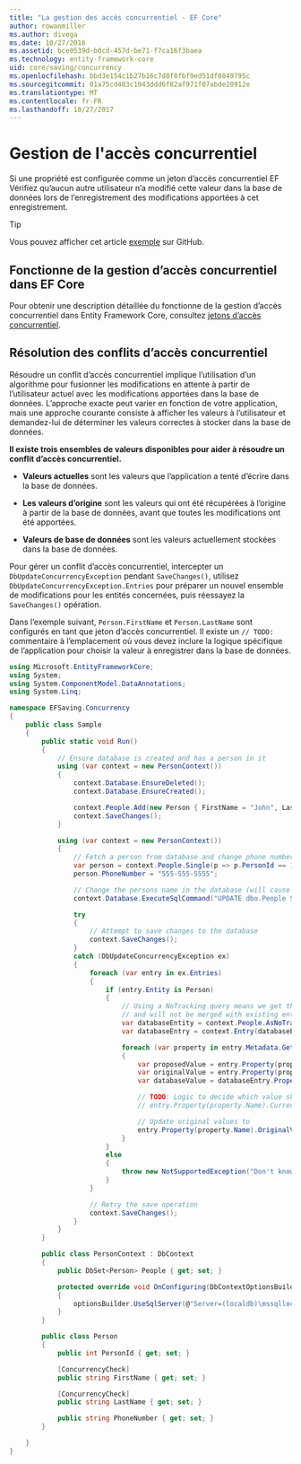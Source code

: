 ```yaml
---
title: "La gestion des accès concurrentiel - EF Core"
author: rowanmiller
ms.author: divega
ms.date: 10/27/2016
ms.assetid: bce0539d-b0cd-457d-be71-f7ca16f3baea
ms.technology: entity-framework-core
uid: core/saving/concurrency
ms.openlocfilehash: bbd3e154c1b27b16c7d8f8fbf9ed51df0849795c
ms.sourcegitcommit: 01a75cd483c1943ddd6f82af971f07abde20912e
ms.translationtype: MT
ms.contentlocale: fr-FR
ms.lasthandoff: 10/27/2017
---
```

# <a name="handling-concurrency"></a>Gestion de l'accès concurrentiel

Si une propriété est configurée comme un jeton d’accès concurrentiel EF Vérifiez qu’aucun autre utilisateur n’a modifié cette valeur dans la base de données lors de l’enregistrement des modifications apportées à cet enregistrement.

> [!TIP]  
> Vous pouvez afficher cet article [exemple](https://github.com/aspnet/EntityFramework.Docs/tree/master/samples/core/Saving/Saving/Concurrency/) sur GitHub.

## <a name="how-concurrency-handling-works-in-ef-core"></a>Fonctionne de la gestion d’accès concurrentiel dans EF Core

Pour obtenir une description détaillée du fonctionne de la gestion d’accès concurrentiel dans Entity Framework Core, consultez [jetons d’accès concurrentiel](../modeling/concurrency.md).

## <a name="resolving-concurrency-conflicts"></a>Résolution des conflits d’accès concurrentiel

Résoudre un conflit d’accès concurrentiel implique l’utilisation d’un algorithme pour fusionner les modifications en attente à partir de l’utilisateur actuel avec les modifications apportées dans la base de données. L’approche exacte peut varier en fonction de votre application, mais une approche courante consiste à afficher les valeurs à l’utilisateur et demandez-lui de déterminer les valeurs correctes à stocker dans la base de données.

**Il existe trois ensembles de valeurs disponibles pour aider à résoudre un conflit d’accès concurrentiel.**

* **Valeurs actuelles** sont les valeurs que l’application a tenté d’écrire dans la base de données.

* **Les valeurs d’origine** sont les valeurs qui ont été récupérées à l’origine à partir de la base de données, avant que toutes les modifications ont été apportées.

* **Valeurs de base de données** sont les valeurs actuellement stockées dans la base de données.

Pour gérer un conflit d’accès concurrentiel, intercepter un `DbUpdateConcurrencyException` pendant `SaveChanges()`, utilisez `DbUpdateConcurrencyException.Entries` pour préparer un nouvel ensemble de modifications pour les entités concernées, puis réessayez la `SaveChanges()` opération.

Dans l’exemple suivant, `Person.FirstName` et `Person.LastName` sont configurés en tant que jeton d’accès concurrentiel. Il existe un `// TODO:` commentaire à l’emplacement où vous devez inclure la logique spécifique de l’application pour choisir la valeur à enregistrer dans la base de données.

<!-- [!code-csharp[Main](samples/core/Saving/Saving/Concurrency/Sample.cs?highlight=53,54)] -->
``` csharp
using Microsoft.EntityFrameworkCore;
using System;
using System.ComponentModel.DataAnnotations;
using System.Linq;

namespace EFSaving.Concurrency
{
    public class Sample
    {
        public static void Run()
        {
            // Ensure database is created and has a person in it
            using (var context = new PersonContext())
            {
                context.Database.EnsureDeleted();
                context.Database.EnsureCreated();

                context.People.Add(new Person { FirstName = "John", LastName = "Doe" });
                context.SaveChanges();
            }

            using (var context = new PersonContext())
            {
                // Fetch a person from database and change phone number
                var person = context.People.Single(p => p.PersonId == 1);
                person.PhoneNumber = "555-555-5555";

                // Change the persons name in the database (will cause a concurrency conflict)
                context.Database.ExecuteSqlCommand("UPDATE dbo.People SET FirstName = 'Jane' WHERE PersonId = 1");

                try
                {
                    // Attempt to save changes to the database
                    context.SaveChanges();
                }
                catch (DbUpdateConcurrencyException ex)
                {
                    foreach (var entry in ex.Entries)
                    {
                        if (entry.Entity is Person)
                        {
                            // Using a NoTracking query means we get the entity but it is not tracked by the context
                            // and will not be merged with existing entities in the context.
                            var databaseEntity = context.People.AsNoTracking().Single(p => p.PersonId == ((Person)entry.Entity).PersonId);
                            var databaseEntry = context.Entry(databaseEntity);

                            foreach (var property in entry.Metadata.GetProperties())
                            {
                                var proposedValue = entry.Property(property.Name).CurrentValue;
                                var originalValue = entry.Property(property.Name).OriginalValue;
                                var databaseValue = databaseEntry.Property(property.Name).CurrentValue;

                                // TODO: Logic to decide which value should be written to database
                                // entry.Property(property.Name).CurrentValue = <value to be saved>;

                                // Update original values to
                                entry.Property(property.Name).OriginalValue = databaseEntry.Property(property.Name).CurrentValue;
                            }
                        }
                        else
                        {
                            throw new NotSupportedException("Don't know how to handle concurrency conflicts for " + entry.Metadata.Name);
                        }
                    }

                    // Retry the save operation
                    context.SaveChanges();
                }
            }
        }

        public class PersonContext : DbContext
        {
            public DbSet<Person> People { get; set; }

            protected override void OnConfiguring(DbContextOptionsBuilder optionsBuilder)
            {
                optionsBuilder.UseSqlServer(@"Server=(localdb)\mssqllocaldb;Database=EFSaving.Concurrency;Trusted_Connection=True;");
            }
        }

        public class Person
        {
            public int PersonId { get; set; }

            [ConcurrencyCheck]
            public string FirstName { get; set; }

            [ConcurrencyCheck]
            public string LastName { get; set; }

            public string PhoneNumber { get; set; }
        }

    }
}
```
